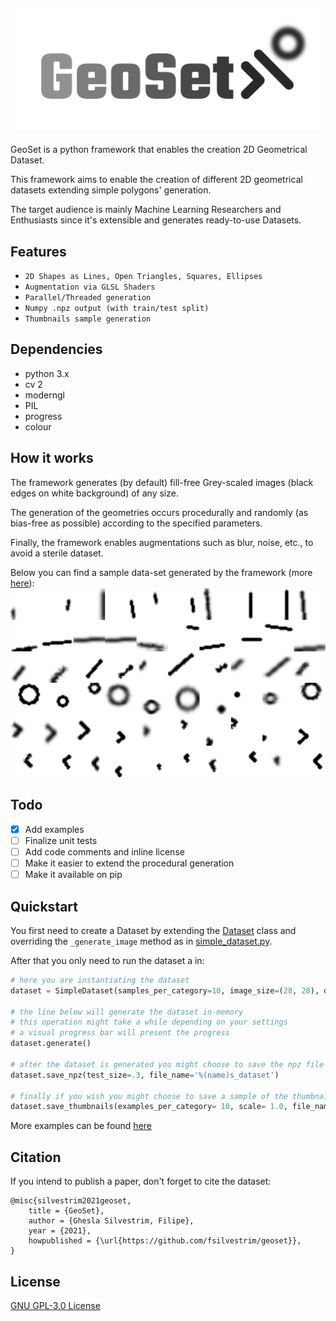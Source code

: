 ![Geoset Logo](documentation/images/geoset_logo_medium.png)
----------------------
GeoSet is a python framework that enables the creation 2D Geometrical Dataset.

This framework aims to enable the creation of different 2D geometrical datasets extending simple polygons' generation.

The target audience is mainly Machine Learning Researchers and Enthusiasts since it's extensible and generates ready-to-use Datasets. 

## Features
* ``2D Shapes as Lines, Open Triangles, Squares, Ellipses``
* ``Augmentation via GLSL Shaders``
* ``Parallel/Threaded generation``
* ``Numpy .npz output (with train/test split)``
* ``Thumbnails sample generation``

## Dependencies
* python 3.x
* cv 2
* moderngl
* PIL
* progress
* colour

## How it works

The framework generates (by default) fill-free Grey-scaled images (black edges on white background) of any size.

The generation of the geometries occurs procedurally and randomly (as bias-free as possible) according to the specified parameters.

Finally, the framework enables augmentations such as blur, noise, etc., to avoid a sterile dataset.

Below you can find a sample data-set generated by the framework (more [here](documentation/images/datasets)):
![Dataset Example](documentation/images/datasets/simpledataset_thumbnails.png)

## Todo
- [x] Add examples
- [ ] Finalize unit tests
- [ ] Add code comments and inline license
- [ ] Make it easier to extend the procedural generation
- [ ] Make it available on pip

## Quickstart

You first need to create a Dataset by extending the [Dataset](geoset/dataset/dataset.py) class and overriding the `_generate_image` method as in [simple_dataset.py](examples/simple_dataset.py).

After that you only need to run the dataset a in: 
```python
# here you are instantiating the dataset
dataset = SimpleDataset(samples_per_category=10, image_size=(28, 28), destination="output", save_images=False)

# the line below will generate the dataset in-memory
# this operation might take a while depending on your settings
# a visual progress bar will present the progress
dataset.generate()

# after the dataset is generated you might choose to save the npz file of it 
dataset.save_npz(test_size=.3, file_name='%(name)s_dataset')

# finally if you wish you might choose to save a sample of the thumbnails to publish in your paper 
dataset.save_thumbnails(examples_per_category= 10, scale= 1.0, file_name= '%(name)s_thumbnails')
```

More examples can be found [here](examples)


## Citation
If you intend to publish a paper, don't forget to cite the dataset:
```
@misc{silvestrim2021geoset,
    title = {GeoSet},
    author = {Ghesla Silvestrim, Filipe},
    year = {2021},
    howpublished = {\url{https://github.com/fsilvestrim/geoset}},
}
```

## License
[GNU GPL-3.0 License](LICENSE)

